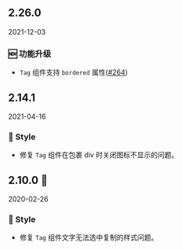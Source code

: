 ## 2.26.0

2021-12-03

### 🆕 功能升级

- `Tag` 组件支持 `bordered` 属性([#264](https://github.com/arco-design/arco-design/pull/264))

## 2.14.1

2021-04-16

### 💅 Style

- 修复 `Tag` 组件在包裹 div 时关闭图标不显示的问题。



## 2.10.0 🏮

2020-02-26

### 💅 Style

- 修复 `Tag` 组件文字无法选中复制的样式问题。

